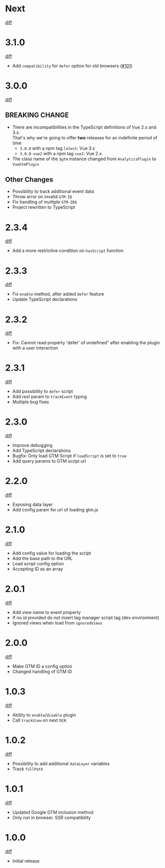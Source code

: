 # Next

[diff](https://github.com/mib200/vue-gtm/compare/3.1.0...master)

# 3.1.0

[diff](https://github.com/mib200/vue-gtm/compare/3.0.0...3.1.0)

- Add `compatibility` for `defer` option for old browsers ([#101])

[#101]: https://github.com/mib200/vue-gtm/pull/101

# 3.0.0

[diff](https://github.com/mib200/vue-gtm/compare/2.3.4...3.0.0)

## BREAKING CHANGE

- There are incompatibilities in the TypeScript definitions of Vue 2.x and 3.x.  
  That's why we're going to offer **two** releases for an indefinite period of time
  - `3.0.0` with a npm tag `latest`: Vue 3.x
  - `3.0.0-vue2` with a npm tag `vue2`: Vue 2.x
- The class name of the `$gtm` instance changed from `AnalyticsPlugin` to `VueGtmPlugin`

## Other Changes

- Possibility to track additional event data
- Throw error on invalid `GTM-ID`
- Fix handling of multiple `GTM-ID`s
- Project rewritten to TypeScript

# 2.3.4

[diff](https://github.com/mib200/vue-gtm/compare/2.3.3...2.3.4)

- Add a more restrictive condition on `hasScript` function

# 2.3.3

[diff](https://github.com/mib200/vue-gtm/compare/2.3.2...2.3.3)

- Fix `enable` method, after added `defer` feature
- Update TypeScript declarations

# 2.3.2

[diff](https://github.com/mib200/vue-gtm/compare/2.3.1...2.3.2)

- Fix: Cannot read property 'defer' of undefined" after enabling the plugin with a user interaction

# 2.3.1

[diff](https://github.com/mib200/vue-gtm/compare/2.3.0...2.3.1)

- Add possibility to `defer` script
- Add rest param to `trackEvent` typing
- Multiple bug fixes

# 2.3.0

[diff](https://github.com/mib200/vue-gtm/compare/2.2.0...2.3.0)

- Improve debugging
- Add TypeScript declarations
- Bugfix: Only load GTM Script if `loadScript` is set to `true`
- Add query params to GTM script url

# 2.2.0

[diff](https://github.com/mib200/vue-gtm/compare/2.1.0...2.2.0)

- Exposing data layer
- Add config param for url of loading gtm.js

# 2.1.0

[diff](https://github.com/mib200/vue-gtm/compare/2.0.1...2.1.0)

- Add config value for loading the script
- Add the base path to the URL
- Load script config option
- Accepting ID as an array

# 2.0.1

[diff](https://github.com/mib200/vue-gtm/compare/2.0.0...2.0.1)

- Add view name to event property
- If no id provided do not insert tag manager script tag (dev environment)
- Ignored views when load from `ignoredViews`

# 2.0.0

[diff](https://github.com/mib200/vue-gtm/compare/1.0.3...2.0.0)

- Make GTM ID a config option
- Changed handling of GTM ID

# 1.0.3

[diff](https://github.com/mib200/vue-gtm/compare/1.0.2...1.0.3)

- Ability to `enable`/`disable` plugin
- Call `trackView` on next tick

# 1.0.2

[diff](https://github.com/mib200/vue-gtm/compare/1.0.1...1.0.2)

- Possibility to add additional `dataLayer` variables
- Track `fullPath`

# 1.0.1

[diff](https://github.com/mib200/vue-gtm/compare/1.0.0...1.0.1)

- Updated Google GTM inclusion method
- Only run in browser. SSR compatibility

# 1.0.0

[diff](https://github.com/mib200/vue-gtm/compare/47e53145f6b8e8b7236beb59078d7e7b0fb3b6ff...1.0.0)

- Initial release
